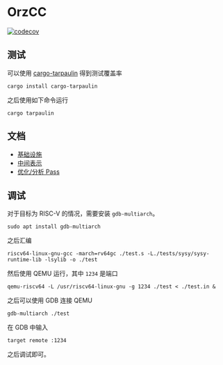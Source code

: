 # OrzCC

[![codecov](https://codecov.io/github/JuniMay/orzcc/graph/badge.svg?token=D7ZMIHWY5O)](https://codecov.io/github/JuniMay/orzcc)

## 测试

可以使用 [cargo-tarpaulin](https://crates.io/crates/cargo-tarpaulin) 得到测试覆盖率

```shell
cargo install cargo-tarpaulin
```

之后使用如下命令运行

```shell
cargo tarpaulin
```

## 文档

- [基础设施](./docs/infrastructure.md)
- [中间表示](./docs/ir.md)
- [优化/分析 Pass](./docs/passes.md)

## 调试

对于目标为 RISC-V 的情况，需要安装 `gdb-multiarch`。

```shell
sudo apt install gdb-multiarch
```

之后汇编

```shell
riscv64-linux-gnu-gcc -march=rv64gc ./test.s -L./tests/sysy/sysy-runtime-lib -lsylib -o ./test
```

然后使用 QEMU 运行，其中 `1234` 是端口

```shell
qemu-riscv64 -L /usr/riscv64-linux-gnu -g 1234 ./test < ./test.in &
```

之后可以使用 GDB 连接 QEMU

```shell
gdb-multiarch ./test
```

在 GDB 中输入

```shell
target remote :1234
```

之后调试即可。
